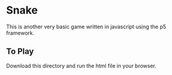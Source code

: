 # Snake
This is another very basic game written in javascript using the p5 framework.
## To Play
Download this directory and run the html file in your browser.
